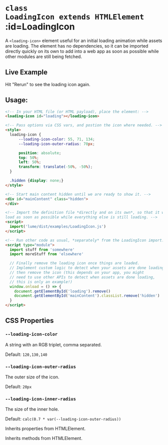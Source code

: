 
# <code>class <b>LoadingIcon</b> extends HTMLElement</code> :id=LoadingIcon

A `<loading-icon>` element useful for an initial loading
animation while assets are loading. The element has no dependencies, so it
can be imported directly quickly on its own to add into a web app as soon as
possible while other modules are still being fetched.

## Live Example

Hit "Rerun" to see the loading icon again.

<live-code src="../../examples/skateboard-configurator/index.html"></live-code>
<script>
  // A small hack to scale the size of the demo to make it easier to view inside the live-code preview.
  const livecode = document.querySelector('live-code')

  const iframe = livecode.shadowRoot.querySelector('iframe')
  iframe.style.width = "200%"
  iframe.style.height = "200%"

  const preview = livecode.shadowRoot.querySelector('.live-code-preview')
  preview.style.overflow = 'hidden'

  requestAnimationFrame(function loop() {
    if (iframe.contentWindow.document?.body) {
      iframe.contentWindow.document.body.style.transformOrigin = 'top left'
      iframe.contentWindow.document.body.style.scale = 0.5
    }
    requestAnimationFrame(loop)
  })
</script>

## Usage:

```html
<!-- In your HTML file (or HTML payload), place the element: -->
<loading-icon id="loading"></loading-icon>

<!-- Pass options via CSS vars, and postion the icon where needed. -->
<style>
  loading-icon {
      --loading-icon-color: 55, 71, 134;
      --loading-icon-outer-radius: 70px;

      position: absolute;
      top: 50%;
      left: 50%;
      transform: translate(-50%, -50%);
  }

  .hidden {display: none;}
</style>

<!-- Start main content hidden until we are ready to show it. -->
<div id="mainContent" class="hidden">
</div>

<!-- Import the definition file *directly and on its own*, so that it will
load as soon as possible while everything else is still loading. -->
<script>
  import('lume/dist/examples/LoadingIcon.js')
</script>

<!-- Run other code as usual, *separately* from the LoadingIcon import. -->
<script type="module">
  import stuff from 'somewhere'
  import moreStuff from 'elsewhere'

  // Finally remove the loading icon once things are loaded.
  // Implement custom logic to detect when your assets are done loading,
  // then remove the icon (this depends on your app, you might
  // need to use other APIs to detect when assets are done loading,
  // this is only an example!)
  window.onload = () => {
    document.getElementById('loading').remove()
    document.getElementById('mainContent').classList.remove('hidden')
  }
</script>
```

## CSS Properties

### `--loading-icon-color`

A string with an RGB triplet, comma separated.

Default: `120,130,140`

### `--loading-icon-outer-radius`

The outer size of the icon.

Default: `20px`

### `--loading-icon-inner-radius`

The size of the inner hole.

Default: `calc(0.7 * var(--loading-icon-outer-radius))`



Inherits properties from HTMLElement.





Inherits methods from HTMLElement.


        